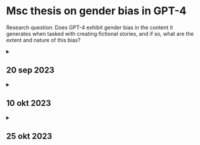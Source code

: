 # Msc thesis on gender bias in GPT-4
Research question: Does GPT-4 exhibit gender bias in the content it generates when tasked with creating fictional stories, and if so, what are the extent and nature of this bias?

<details>
<summary><h2>20 sep 2023</h2></summary>
The goal is to investigate the presence and extent of gender bias in fictional stories generated by GPT-4. It would be interesting to compare zero-shot learning with few-shot learning. In case of few-shot learning, a diverse dataset of fictional stories and prompts to serve as a reference point are needed. This dataset includes a wide range of themes, genres, and gender-related content. Then GPT-4 can be fine-tuned and the impact of fine-tuning can be studied. Continously, metrics and criteria to identify gender bias in the generated stories need to be developed and defined (based on previous work and literature). These indicators include for example gender pronoun usage, character stereotypes, and unequal gender representation.<br/><br/>

**Notes:**
- Currently, the task is to generate fictional stories or content. The generated text should possess a storytelling quality and incorporate characters, potentially specifying their genders. However, this could also be generating summaries/reviews/recommendations for instance.
- The performance of GPT-3.5 could be compared to GPT-2.
- For now, the focus is on gender bias as the initial point of exploration. Nonetheless, there are numerous other biases yet to be investigated.

**Related literature:**
- [Nguyen, D., Doğruöz, A. S., Rosé, C. P., & De Jong, F. (2016). Computational sociolinguistics: A survey. Computational linguistics, 42(3), 537-593.](https://direct.mit.edu/coli/article/42/3/537/1536/Computational-Sociolinguistics-A-Survey)
- [Lucy, L., & Bamman, D. (2021, June). Gender and representation bias in GPT-3 generated stories. In Proceedings of the Third Workshop on Narrative Understanding (pp. 48-55).](https://aclanthology.org/2021.nuse-1.5/)
- [Yu, Y., Zhuang, Y., Zhang, J., Meng, Y., Ratner, A., Krishna, R., ... & Zhang, C. (2023). Large Language Model as Attributed Training Data Generator: A Tale of Diversity and Bias. arXiv preprint arXiv:2306.15895.](https://arxiv.org/abs/2306.15895)
- [Dhingra, H., Jayashanker, P., Moghe, S., & Strubell, E. (2023). Queer people are people first: Deconstructing sexual identity stereotypes in large language models. arXiv preprint arXiv:2307.00101.](https://arxiv.org/abs/2307.00101)
- [Nielsen, E., Kirov, C., & Roark, B. (2023). Spelling convention sensitivity in neural language models. arXiv preprint arXiv:2303.03457.](https://arxiv.org/abs/2303.03457)
- [Sheng, E., Chang, K. W., Natarajan, P., & Peng, N. (2019). The woman worked as a babysitter: On biases in language generation. arXiv preprint arXiv:1909.01326.](https://arxiv.org/abs/1909.01326)
- [Sun, T., Webster, K., Shah, A., Wang, W. Y., & Johnson, M. (2021). They, them, theirs: Rewriting with gender-neutral english. arXiv preprint arXiv:2102.06788.](https://arxiv.org/abs/2102.06788)
- [Yang, K., Peng, N., Tian, Y., & Klein, D. (2022). Re3: Generating longer stories with recursive reprompting and revision. arXiv preprint arXiv:2210.06774.](https://arxiv.org/abs/2210.06774)
</details>
<details>
<summary><h2>10 okt 2023</h2></summary>
  
**Notes:**
  - Look at available open source LLMs such as LLaMa.
  - How to measure gender bias? See prior research.
  - Focus generating narratives.
  - In-context learning.
</details>

<details>
<summary><h2>25 okt 2023</h2></summary>
  
**Notes:**
  - Write an litertature overview with different gender biases. What are the pros and cons?
  - Make decisions on gender bias. Only occupation or adjectives.
  - David Bamman (BookNLP)
  - How to control prompts? Masculine/feminine/neutral prompt.
</details>
